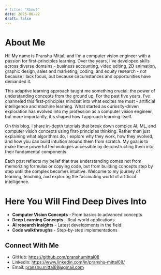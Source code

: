 ```yaml
---
# title: "About"
date: 2025-06-22
draft: false
---
```


# About Me

Hi! My name is Pranshu Mittal, and I'm a computer vision engineer with a passion for first-principles learning. Over the years, I've developed skills across diverse domains - business accounting, video editing, 2D animation, graphic design, sales and marketing, coding, and equity research - not because I lack focus, but because circumstances and opportunities have demanded it.

This adaptive learning approach taught me something crucial: the power of understanding concepts from the ground up. For the past five years, I've channeled this first-principles mindset into what excites me most - artificial intelligence and machine learning. What started as curiosity-driven exploration has evolved into my profession as a computer vision engineer, but more importantly, it's shaped how I approach learning itself.

On this blog, I share in-depth tutorials that break down complex AI, ML, and computer vision concepts using first-principles thinking. Rather than just explaining what algorithms do, I explore why they work, how they evolved, and how you can build intuition around them from scratch. My goal is to make these powerful technologies accessible by deconstructing them into their fundamental components.

Each post reflects my belief that true understanding comes not from memorizing formulas or copying code, but from building concepts step by step until the complex becomes intuitive. Welcome to my journey of learning, teaching, and exploring the fascinating world of artificial intelligence. 

# Here You Will Find Deep Dives Into

- **Computer Vision Concepts** - From basics to advanced concepts
- **Deep Learning Concepts** - Real-world applications
- **AI research insights** - Latest developments in the field
- **Code walkthroughs** - Step-by-step implementations

## Connect With Me

- GitHub: https://github.com/pranshumittal08
- LinkedIn: https://www.linkedin.com/in/pranshu-mittal08/
- Email: pranshu.mittal08@gmail.com